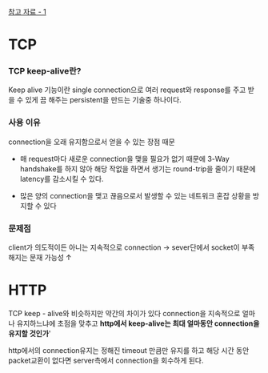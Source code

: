 [참고 자료 - 1](https://velog.io/@jihwankim94/Network-TCP-HTTP-Keep-alive)
# TCP
### TCP keep-alive란?
Keep alive 기능이란 single connection으로 여러 request와 response를 주고 받을 수 있게 끔 해주는 persistent을 만드는 기술중 하나이다.


### 사용 이유
connection을 오래 유지함으로서 얻을 수 있는 장점 때문
- 매 request마다 새로운 connection을 맺을 필요가 없기 때문에 3-Way handshake를 하지 않아 해당 작없을 하면서 생기는 round-trip을 줄이기 때문에 latency를 감소시킬 수 있다.

- 많은 양의 connection을 맺고 끊음으로서 발생할 수 있는 네트워크 혼잡 상황을 방지할 수 있다

### 문제점
client가 의도적이든 아니는 지속적으로 connection 
	-> sever단에서 socket이 부족해지는 문재 가능성 ↑


# HTTP
TCP keep - alive와 비슷하지만 약간의 차이가 있다
connection을 지속적으로 얼마나 유지하느냐에 초점을 맞추고 **http에서 keep-alive는 최대 얼마동안 connection을 유지할 것인가**'


http에서의 connection유지는 정해진 timeout 만큼만 유지를 하고 해당 시간 동안 packet교환이 없다면 server측에서 connection을 회수하게 된다.